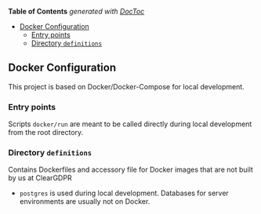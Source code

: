 <!-- START doctoc generated TOC please keep comment here to allow auto update -->
<!-- DON'T EDIT THIS SECTION, INSTEAD RE-RUN doctoc TO UPDATE -->
**Table of Contents**  *generated with [DocToc](https://github.com/thlorenz/doctoc)*

- [Docker Configuration](#docker-configuration)
  - [Entry points](#entry-points)
  - [Directory `definitions`](#directory-definitions)

<!-- END doctoc generated TOC please keep comment here to allow auto update -->

## Docker Configuration

This project is based on Docker/Docker-Compose for local development.

### Entry points

Scripts `docker/run` are meant to be called directly during local development from the root directory.

### Directory `definitions`

Contains Dockerfiles and accessory file for Docker images that are not built by us at ClearGDPR

* `postgres` is used during local development. Databases for server environments are usually not on Docker.
